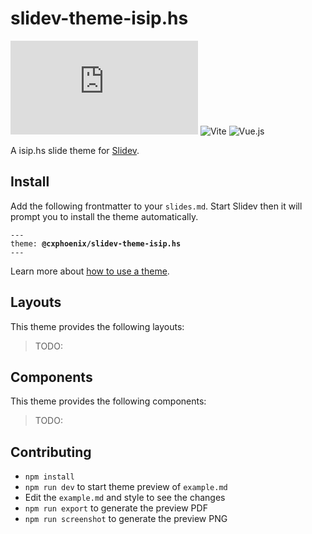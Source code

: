 # slidev-theme-isip.hs

[![NPM version](https://img.shields.io/npm/v/%40cxphoenix/slidev-theme-isip.hs?color=3AB9D4&label=pnpm)](https://www.npmjs.com/package/@cxphoenix/slidev-theme-isip.hs/v/latest)
![Vite](https://img.shields.io/badge/vite-%23646CFF.svg?&logo=vite&logoColor=white)
![Vue.js](https://img.shields.io/badge/vuejs-%2335495e.svg?&logo=vuedotjs&logoColor=%234FC08D)

A isip.hs slide theme for [Slidev](https://github.com/slidevjs/slidev).

<!--
  Learn more about how to write a theme:
  https://sli.dev/guide/write-theme.html
--->

<!--
  run `npm run dev` to check out the slides for more details of how to start writing a theme
-->

<!--
  Put some screenshots here to demonstrate your theme

  Live demo: [...]
-->

## Install

Add the following frontmatter to your `slides.md`. Start Slidev then it will prompt you to install the theme automatically.

<pre><code>---
theme: <b>@cxphoenix/slidev-theme-isip.hs</b>
---</code></pre>

Learn more about [how to use a theme](https://sli.dev/guide/theme-addon#use-theme).

## Layouts

This theme provides the following layouts:

> TODO:

## Components

This theme provides the following components:

> TODO:

## Contributing

- `npm install`
- `npm run dev` to start theme preview of `example.md`
- Edit the `example.md` and style to see the changes
- `npm run export` to generate the preview PDF
- `npm run screenshot` to generate the preview PNG
